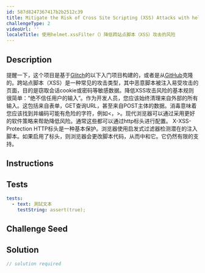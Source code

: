```yaml
---
id: 587d8247367417b2b2512c39
title: Mitigate the Risk of Cross Site Scripting (XSS) Attacks with helmet.xssFilter()
challengeType: 2
videoUrl: ''
localeTitle: 使用helmet.xssFilter（）降低跨站点脚本（XSS）攻击的风险
---
```


## Description
<section id="description">提醒一下，这个项目是基于<a href="https://glitch.com/#!/import/github/freeCodeCamp/boilerplate-infosec/">Glitch</a>的以下入门项目构建的，或者是从<a href="https://github.com/freeCodeCamp/boilerplate-infosec/">GitHub</a>克隆的。跨站点脚本（XSS）是一种常见的攻击类型，其中恶意脚本被注入易受攻击的页面，目的是窃取会话cookie或密码等敏感数据。降低XSS攻击风险的基本规则很简单：“绝不信任用户的输入”。作为开发人员，您应该始终清理来自外部的所有输入。这包括来自表单，GET查询URL，甚至来自POST主体的数据。消毒意味着您应该找到并编码可能有危险的字符，例如&lt;，&gt;。现代浏览器可以通过采用更好的软件策略来帮助降低风险。通常这些都可以通过http标头进行配置。 X-XSS-Protection HTTP标头是一种基本保护。浏览器使用启发式过滤器检测潜在的注入脚本。如果启用了标头，则浏览器会更改脚本代码，从而中和它。它仍然有限的支持。 </section>

## Instructions
<section id="instructions">
</section>

## Tests
<section id='tests'>

```yml
tests:
  - text: 測試文本
    testString: assert(true);

```

</section>

## Challenge Seed
<section id='challengeSeed'>

</section>

## Solution
<section id='solution'>

```js
// solution required
```
</section>
